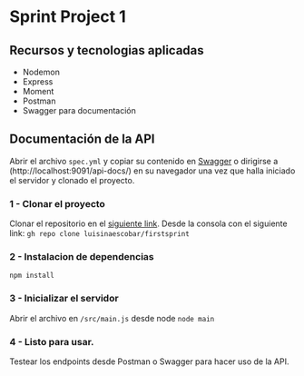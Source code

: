 # Sprint Project 1

## Recursos y tecnologias aplicadas

 - Nodemon
 - Express
 - Moment
 - Postman 
 - Swagger para documentación

## Documentación de la API
Abrir el archivo `spec.yml` y copiar su contenido en [Swagger](https://editor.swagger.io/) o dirigirse a (http://localhost:9091/api-docs/) en su navegador una vez que halla iniciado el servidor y clonado el proyecto.

### 1  - Clonar el proyecto 
Clonar el repositorio en el [siguiente link](https://github.com/luisinaescobar/firstsprint.git).
Desde la consola con el siguiente link:
`gh repo clone luisinaescobar/firstsprint`

### 2  - Instalacion de dependencias
```
npm install
```

### 3  - Inicializar el servidor
Abrir el archivo en `/src/main.js` desde node
`node main`

### 4  - Listo para usar.

Testear los endpoints desde Postman o Swagger para hacer uso de la API.
